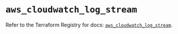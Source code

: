 # `aws_cloudwatch_log_stream`

Refer to the Terraform Registry for docs: [`aws_cloudwatch_log_stream`](https://registry.terraform.io/providers/hashicorp/aws/5.90.0/docs/resources/cloudwatch_log_stream).
